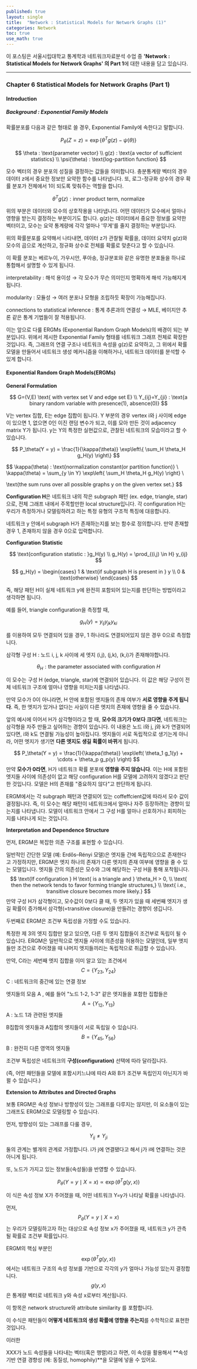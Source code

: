 ```yaml
---
published: true
layout: single
title:  "Network : Statistical Models for Network Graphs (1)"
categories: Network
toc: true
use_math: true
---
```


이 포스팅은 서울시립대학교 통계학과 네트워크자료분석 수업 중 **'Network : Statistical Models for Network Graphs' 의 Part 1**에 대한 내용을 담고 있습니다.

---

### Chapter 6 Statistical Models for Network Graphs (Part 1)



#### Introduction

##### Background : Exponential Family Models

확률분포를 다음과 같은 형태로 쓸 경우, Exponential Family에 속한다고 말합니다.



$$
P_\theta(Z = z) = \exp\{\theta^T g(z) - \psi(\theta)\}
$$

$$
\theta : \text{parameter vector} \\
g(z) : \text{a vector of sufficient statistics} \\
\psi(\theta) : \text{log-partition function}
$$



모수 벡터의 경우 분포의 성질을 결정하는 값들을 의미합니다. 충분통계량 벡터의 경우 데이터 z에서 중요한 정보만 요약한 함수를 나타냅니다. 또, 로그-정규화 상수의 경우 확률 분포가 전체에서 1이 되도록 맞춰주는 역할을 합니다. 



$$
\theta^T g(z) : \text{inner product term, normalize}
$$



위의 부분은 데이터와 모수의 상호작용을 나타냅니다. 어떤 데이터가 모수에서 얼마나 영향을 받는지 결정하는 부분이기도 합니다. g(z)는 데이터에서 중요한 정보를 요약한 벡터이고, 모수는 요약 통계량에 각각 얼마나 '무게'를 줄지 결정하는 부분입니다.



위의 확률분포를 요약해서 나타내면, 데이터 z가 관찰될 확률을, 데이터 요약치 g(z)와 모수의 곱으로 계산하고, 정규화 상수로 전체를 확률로 맞춘다고 할 수 있습니다.



이 확률 분포는 베르누이, 가우시안, 푸아송, 정규분포와 같은 유명한 분포들을 하나로 통합해서 설명할 수 있게 됩니다. 

interpretability : 해석 용이성 → 각 모수가 무슨 의미인지 명확하게 해석 가능해지게 됩니다. 

modularity : 모듈성 → 여러 분포나 모형을 조립하듯 확장이 가능해집니다.

connections to statistical inference : 통계 추론과의 연결성 → MLE, 베이지안 추론 같은 통계 기법들이 잘 적용됩니다.



이는 앞으로 다룰 ERGMs (Exponential Random Graph Models)의 배경이 되는 부분입니다. 위에서 제시한 Exponential Family 형태를 네트워크 그래프 전체로 확장한 것입니다. 즉, 그래프의 연결 구조나 네트워크 속성을 g(z)로 요약하고, 그 위에서 확률 모델을 만들어서 네트워크 생성 메커니즘을 이해하거나, 네트워크 데이터를 분석할 수 있게 합니다.



#### Exponential Random Graph Models(ERGMs)

**General Formulation**



$$
G=(V,E) \text{ with vertex set V and edge set E} \\
Y_{ij}=Y_{ji} : \text{a binary random variable with presence(1), absence(0)}
$$



V는 vertex 집합, E는 edge 집합이 됩니다. Y 부분의 경우 vertex i와 j 사이에 edge이 있으면 1, 없으면 0인 이진 랜덤 변수가 되고, 이를 모아 만든 것이 adjacency matrix Y가 됩니다. y는 Y의 특정한 실현값으로, 관찰된 네트워크의 모습이라고 할 수 있습니다.



$$
P_\theta(Y = y) = \frac{1}{\kappa(\theta)} \exp\left\{ \sum_H \theta_H g_H(y) \right\}
$$

$$
\kappa(\theta) : \text{normalization constant(or partition function)} \\
\kappa(\theta) = \sum_{y \in Y} \exp\left\{ \sum_H \theta_H g_H(y) \right\} \\

\text{the sum runs over all possible graphs y on the given vertex set.}
$$



**Configuration H**은 네트워크 내의 작은 subgraph 패턴 (ex. edge, triangle, star)으로, 전체 그래프 내에서 주목할만한 local structure입니다. 각 configuration H는 우리가 측정하거나 모델링하려고 하는 특정 유형의 구조적 특징에 대응합니다.



네트워크 y 안에서 subgraph H가 존재하는지를 보는 함수로 정의합니다. 만약 존재할 경우 1, 존재하지 않을 경우 0으로 입력합니다.



**Configuration Statistic**

$$
\text{configuration statistic : }g_H(y) \\
g_H(y) = \prod_{(i,j) \in H} y_{ij}
$$


$$
g_H(y) =
\begin{cases}
1 & \text{if subgraph H is present in } y \\
0 & \text{otherwise}
\end{cases}
$$

즉, 해당 패턴 H이 실제 네트워크 y에 완전히 포함되어 있는지를 판단하는 방법이라고 생각하면 됩니다.

예를 들어, triangle configuration을 측정할 때,

$$
g_H(y)=y_{ij}y_{jk}y_{ki}
$$

를 이용하여 모두 연결되어 있을 경우, 1 하나라도 연결되어있지 않은 경우 0으로 측정합니다. 

삼각형 구성 H : 노드 i, j, k 사이에 세 엣지 (i,j), (j,k), (k,i)가 존재해야합니다.



$$
\theta_H : \text{the parameter associated with configuration}\ H
$$

이 모수는 구성 H (edge, triangle, star)에 연결되어 있습니다. 이 값은 해당 구성이 전체 네트워크 구조에 얼마나 영향을 미치는지를 나타냅니다.

만약 모수가 0이 아니라면, H 안에 포함된 엣지들의 존재 여부가 **서로 영향을 주게 됩니다**. 즉, 한 엣지가 있거나 없다는 사실이 다른 엣지의 존재에 영향을 줄 수 있습니다.

앞의 예시에 이어서 H가 삼각형이라고 할 때, **모수의 크기가 0보다 크다면**, 네트워크는 삼각형을 자주 만들고 싶어하는 경향이 있습니다. 이 내용은 노드 i와 j, j와 k가 연결되어 있다면, i와 k도 연결될 가능성이 높아집니다. 엣지들이 서로 독립적으로 생기는게 아니라, 어떤 엣지가 생기면 **다른 엣지도 생길 획률이 바뀌**게 됩니다. 


$$
P_\theta(Y = y) = \frac{1}{\kappa(\theta)} \exp\left( \theta_1 g_1(y) + \cdots + \theta_p g_p(y) \right)
$$
만약 **모수가 0라면**, H가 네트워크 확률 분포에 **영향을 주지 않습니다**. 이는 H에 포함된 엣지들 사이에 의존성이 없고 해당 configuration H를 모델에 고려하지 않겠다고 판단한 것입니다. 모델은 H의 존재를 "중요하지 않다"고 판단하게 됩니다.



ERGM에서는 각 subgraph 패턴과 연결되어 있는 coffeffcient값에 따라서 모수 값이 결정됩니다. 즉, 이 모수는 해당 패턴이 네트워크에서 얼마나 자주 등장하려는 경향이 있는지를 나타냅니다. 모델이 네트워크 안에서 그 구성 H를 얼마나 선호하거나 회피하는지를 나타나게 되는 것입니다.



**Interpretation and Dependence Structure**

먼저, ERGM은 복잡한 의존 구조를 표현할 수 있습니다. 

일반적인 간단한 모델 (예: Erdős–Rényi 모델)은 엣지들 간에 독립적으으로 존재한다고 가정하지만, ERGM은 엣지 하나의 존재가 다른 엣지의 존재 여부에 영향을 줄 수 있는 모델입니다. 엣지들 간의 의존성은 모수와 그에 해당하는 구성 H을 통해 포착됩니다. 
$$
\text{If configuration } H \text{ is a triangle and } \theta_H > 0,  \\ \text{ then the network tends to favor forming triangle structures,} \\ \text{ i.e., transitive closure becomes more likely.}
$$
만약 구성 H가 삼각형이고, 모수값이 0보다 클 때, 두 엣지가 있을 때 세번째 엣지가 생길 확률이 증가해서 삼각형(=transitive closure)을 만들려는 경향이 생깁니다. 



두번째로 ERGM은 조건부 독립성을 가정할 수도 있습니다. 

특정한 제 3의 엣지 집합만 알고 있으면, 다른 두 엣지 집합들이 조건부로 독립이 될 수 있습니다. ERGM은 일반적으로 엣지들 사이에 의존성을 허용하는 모델인데, 일부 엣지들만 조건으로 주어졌을 때 나머지 엣지들끼리는 독립적으로 취급할 수 있습니다.

만약, C라는 세번째 엣지 집합을 이미 알고 있는 조건에서 
$$
C=\{Y_{23}, Y_{24}\}
$$
C : 네트워크의 중간에 있는 연결 정보



엣지들의 모음 A , 예를 들어 "노드 1-2, 1-3" 같은 엣지들을 포함한 집합들은
$$
A=\{Y_{12}, Y_{13}\}
$$
 A : 노드 1과 관련된 엣지들



B집합의 엣지들과 A집합의 엣지들이 서로 독립일 수 있습니다. 
$$
B = \{Y_{45}, Y_{56}\}
$$
B : 완전히 다른 영역의 엣지들



조건부 독립성은 네트워크의 **구성(configuration)** 선택에 따라 달라집니다.

(즉, 어떤 패턴들을 모델에 포함시키느냐에 따라 A와 B가 조건부 독립인지 아닌지가 바뀔 수 있습니다.)



**Extension to Attributes and Directed Graphs**

보통 ERGM은 속성 정보나 방향성이 있는 그래프를 다루지는 않지만, 이 요소들이 있는 그래프도 ERGM으로 모델링할 수 있습니다.

먼저, 방향성이 있는 그래프를 다룰 경우,


$$
Y_{ij} \neq Y_{ji}
$$


둘의 관계는 별개의 관계로 가정합니다. i가 j에 연결됐다고 해서 j가 i에 연결하는 것은 아니게 됩니다.



또, 노드가 가지고 있는 정보들(속성들)을 반영할 수 있습니다.


$$
P_{\theta}(Y = y \mid X = x) \propto \exp(\theta^T g(y, x))
$$


이 식은 속성 정보 X가 주어졌을 때, 어떤 네트워크 Y=y가 나타날 확률을 나타냅니다.



먼저,
$$
P_{\theta}(Y = y \mid X = x)
$$
는 우리가 모델링하고자 하는 대상으로 속성 정보 x가 주어졌을 때, 네트워크 y가 관측될 확률로 조건부 확률입니다.



ERGM의 핵심 부분인
$$
\exp(\theta^T g(y, x))
$$
에서는 네트워크 구조의 속성 정보를 기반으로 각각의 y가 얼마나 가능성 있는지 결정합니다.
$$
g(y,x)
$$
은 통계량 벡터로 네트워크 y와 속성 x로부터 계산됩니다.

이 항목은 network structure와 attribute similarity 를 포함합니다.

이 수식은 패턴들이 **어떻게 네트워크의 생성 확률에 영향을 주는지**를 수학적으로 표현한 것입니다.



이러한 



XXX가 노드 속성들을 나타내는 벡터(혹은 행렬)라고 하면,
 이 속성을 활용해서 **속성 기반 연결 경향성 (예: 동질성, homophily)**을 모델에 넣을 수 있어요.
